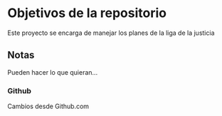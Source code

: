 # Objetivos de la repositorio

Este proyecto se encarga de manejar los planes de la liga de la justicia


## Notas
Pueden hacer lo que quieran...


### Github
Cambios desde Github.com
